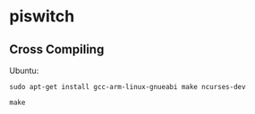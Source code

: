 # piswitch

## Cross Compiling

Ubuntu:
```
sudo apt-get install gcc-arm-linux-gnueabi make ncurses-dev
```

```
make
```
